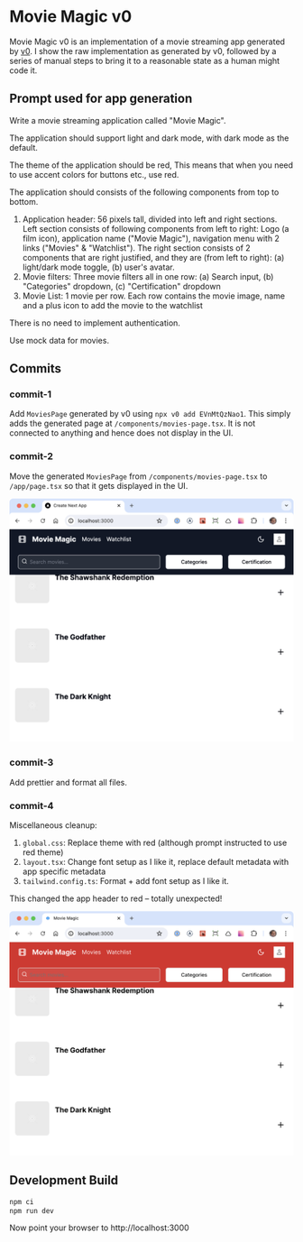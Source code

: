 # Movie Magic v0

Movie Magic v0 is an implementation of a movie streaming app generated by
[v0](https://v0.dev/). I show the raw implementation as generated by v0,
followed by a series of manual steps to bring it to a reasonable state as a
human might code it.

## Prompt used for app generation

Write a movie streaming application called "Movie Magic".

The application should support light and dark mode, with dark mode as the
default.

The theme of the application should be red, This means that when you need to use
accent colors for buttons etc., use red.

The application should consists of the following components from top to bottom.

1. Application header: 56 pixels tall, divided into left and right sections.
   Left section consists of following components from left to right: Logo (a
   film icon), application name ("Movie Magic"), navigation menu with 2 links
   ("Movies" & "Watchlist"). The right section consists of 2 components that are
   right justified, and they are (from left to right): (a) light/dark mode
   toggle, (b) user's avatar.
2. Movie filters: Three movie filters all in one row: (a) Search input, (b)
   "Categories" dropdown, (c) "Certification" dropdown
3. Movie List: 1 movie per row. Each row contains the movie image, name and a
   plus icon to add the movie to the watchlist

There is no need to implement authentication.

Use mock data for movies.

## Commits

### commit-1

Add `MoviesPage` generated by v0 using `npx v0 add EVnMtQzNao1`. This simply
adds the generated page at `/components/movies-page.tsx`. It is not connected to
anything and hence does not display in the UI.

### commit-2

Move the generated `MoviesPage` from `/components/movies-page.tsx` to
`/app/page.tsx` so that it gets displayed in the UI.

![commit-1](assets/commit-1.png)

### commit-3

Add prettier and format all files.

### commit-4

Miscellaneous cleanup:

1. `global.css`: Replace theme with red (although prompt instructed to use red
   theme)
2. `layout.tsx`: Change font setup as I like it, replace default metadata with
   app specific metadata
3. `tailwind.config.ts`: Format + add font setup as I like it.

This changed the app header to red – totally unexpected!

![commit-4](assets/commit-4.png)

## Development Build

```shell
npm ci
npm run dev
```

Now point your browser to http://localhost:3000
